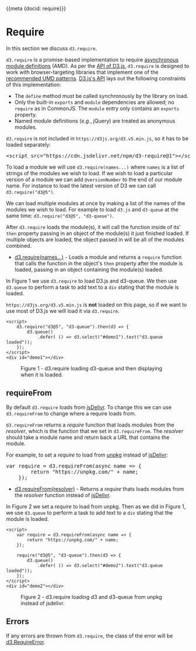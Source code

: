 {{meta {docid: require}}}

<style>

</style>

<script src="https://d3js.org/d3.v5.min.js"></script>
<script src="https://cdn.jsdelivr.net/npm/d3-require@1"></script>

# Require
In this section we discuss `d3.require`. 

`d3.require` is a promise-based implementation to require [asynchronous module definitions](https://github.com/amdjs/amdjs-api/blob/master/AMD.md) (AMD). As per the [API of D3.js](https://github.com/d3/d3-require#d3-require), `d3.require` is designed to work with browser-targeting libraries that implement one of the [recommended UMD patterns](https://github.com/umdjs/umd). [D3.js's API](https://github.com/d3/d3-require#d3-require) lays out the following constraints of this implementation:

+ The `define` method must be called synchronously by the library on load.
+ Only the built-in `exports` and `module` dependencies are allowed; no `require` as in CommonJS. The `module` entry only contains an `exports` property.
+ Named module definitions (*e.g.*, jQuery) are treated as anonymous modules.

`d3.require` is not included in `https://d3js.org/d3.v5.min.js`, so it has to be loaded separately: 
<pre>
&lt;script src="https://cdn.jsdelivr.net/npm/d3-require@1">&lt;/script>
</pre>

To load a module we will use `d3.require(names...)` where `names` is a list of strings of the modules we wish to load. If we wish to load a particular version of a module we can add `@versionNumber` to the end of our module name. For instance to load the latest version of D3 we can call `d3.require("d3@5")`. 

We can load multiple modules at once by making a list of the names of the modules we wish to load. For example to load `d3.js` and `d3-queue` at the same time: `d3.require("d3@5", "d3-queue")`.

After `d3.require` loads the module(s), it will call the function inside of its' `then` property passing in an object of the module(s) it just finished loaded. If multiple objects are loaded, the object passed in will be all of the modules combined. 

+ [d3.require(names…)](https://github.com/d3/d3-require#require) - Loads a module and returns a `require` function that calls the function in the object's `then` property after the module is loaded, passing in an object containing the module(s) loaded.

In Figure 1 we use `d3.require` to load D3.js and d3-queue. We then use `d3.queue` to perform a task to add text to a `div` stating that the module is loaded. 

`https://d3js.org/d3.v5.min.js` is **not** loaded on this page, so if we want to use most of D3.js we will load it via `d3.require`.

``` {cm: visible}
<script>
    d3.require("d3@5", "d3-queue").then(d3 => {
        d3.queue()
            .defer( () => d3.select("#demo1").text("d3.queue loaded"));
    });
</script>
<div id="demo1"></div>
```
<figure class="sandbox"><figcaption>Figure 1  - d3.require loading d3-queue and then displaying when it is loaded.  </figcaption></figure>

## requireFrom

By default `d3.require` loads from [jsDelivr](https://www.jsdelivr.com/). To change this we can use `d3.requireFrom` to change where a require loads from. 

`d3.requireFrom` returns a *require* function that loads modules from the *resolver*, which is the function that we set in `d3.requireFrom`. The *resolver* should take a module name and return back a URL that contains the module.

For example, to set a *require* to load from [unpkg](https://unpkg.com) instead of [jsDelivr](https://www.jsdelivr.com/):
<pre>
var require = d3.requireFrom(async name => {
        return "https://unpkg.com/" + name;
    });
</pre>

+ [d3.requireFrom(resolver)](https://github.com/d3/d3-require#requireFrom) - Returns a *require* thats loads modules from the *resolver* function instead of [jsDelivr](https://www.jsdelivr.com/). 

In Figure 2 we set a *require* to load from unpkg. Then as we did in Figure 1, we use `d3.queue` to perform a task to add text to a `div` stating that the module is loaded. 

``` {cm: visible}
<script>
    var require = d3.requireFrom(async name => {
        return "https://unpkg.com/" + name;
    });
    
    require("d3@5", "d3-queue").then(d3 => {
        d3.queue()
            .defer( () => d3.select("#demo2").text("d3.queue loaded"));
    });
</script>
<div id="demo2"></div>
```
<figure class="sandbox"><figcaption>Figure 2  - d3.require loading d3 and d3-queue from unpkg instead of jsdelivr.  </figcaption></figure>

## Errors

If any errors are thrown from `d3.require`, the class of the error will be [d3.RequireError](https://github.com/d3/d3-require#RequireError).